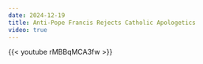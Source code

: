 ```yaml
---
date: 2024-12-19
title: Anti-Pope Francis Rejects Catholic Apologetics
video: true
---
```



{{< youtube rMBBqMCA3fw >}}
